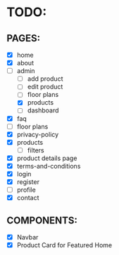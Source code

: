 # TODO:

## PAGES:

- [x] home
- [x] about
- [ ] admin
  - [ ] add product
  - [ ] edit product
  - [ ] floor plans
  - [x] products
  - [ ] dashboard
- [x] faq
- [ ] floor plans
- [x] privacy-policy
- [x] products
  - [ ] filters
- [x] product details page
- [x] terms-and-conditions
- [x] login
- [x] register
- [ ] profile
- [x] contact

## COMPONENTS:

- [x] Navbar
- [x] Product Card for Featured Home

